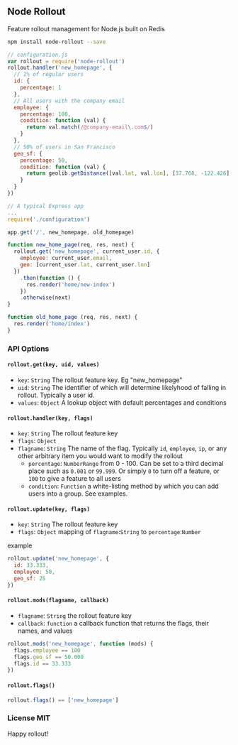 ## Node Rollout
Feature rollout management for Node.js built on Redis

``` sh
npm install node-rollout --save
```

``` js
// configuration.js
var rollout = require('node-rollout')
rollout.handler('new_homepage', {
  // 1% of regular users
  id: {
    percentage: 1
  },
  // All users with the company email
  employee: {
    percentage: 100,
    condition: function (val) {
      return val.match(/@company-email\.com$/)
    }
  },
  // 50% of users in San Francisco
  geo_sf: {
    percentage: 50,
    condition: function (val) {
      return geolib.getDistance([val.lat, val.lon], [37.768, -122.426], 'miles') < 7
    }
  }
})
```

``` js
// A typical Express app
...
require('./configuration')

app.get('/', new_homepage, old_homepage)

function new_home_page(req, res, next) {
  rollout.get('new_homepage', current_user.id, {
    employee: current_user.email,
    geo: [current_user.lat, current_user.lon]
  })
    .then(function () {
      res.render('home/new-index')
    })
    .otherwise(next)
}

function old_home_page (req, res, next) {
  res.render('home/index')
}

```


### API Options

#### `rollout.get(key, uid, values)`

 - `key`: `String` The rollout feature key. Eg "new_homepage"
 - `uid`: `String` The identifier of which will determine likelyhood of falling in rollout. Typically a user id.
 - `values`: `Object` A lookup object with default percentages and conditions

#### `rollout.handler(key, flags)`
 - `key`: `String` The rollout feature key
 - `flags`: `Object`
  - `flagname`: `String` The name of the flag. Typically `id`, `employee`, `ip`, or any other arbitrary item you would want to modify the rollout
    - `percentage`: `NumberRange` from 0 - 100. Can be set to a third decimal place such as `0.001` or `99.999`. Or simply `0` to turn off a feature, or `100` to give a feature to all users
    - `condition`: `Function` a white-listing method by which you can add users into a group. See examples.

#### `rollout.update(key, flags)`
 - `key`: `String` The rollout feature key
 - `flags`: `Object` mapping of `flagname`:`String` to `percentage`:`Number`

example

``` js
rollout.update('new_homepage', {
  id: 33.333,
  employee: 50,
  geo_sf: 25
})
```

#### `rollout.mods(flagname, callback)`
 - `flagname`: `String` the rollout feature key
 - `callback`: `function` a callback function that returns the flags, their names, and values

 ``` js
 rollout.mods('new_homepage', function (mods) {
   flags.employee == 100
   flags.geo_sf == 50.000
   flags.id == 33.333
 })
 ```

#### `rollout.flags()`


 ``` js
rollout.flags() == ['new_homepage']
 ```

### License MIT

Happy rollout!
